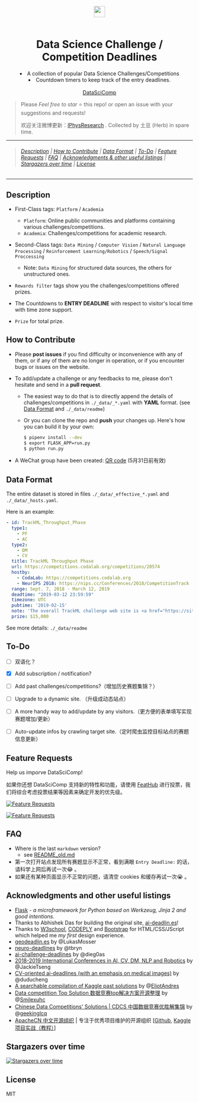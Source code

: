 <div align="center">
  <a href="./favicon.ico">
    <img width="30" heigth="30" src="./favicon.ico">
  </a>
  <br>
  <br>
    <h1>Data Science Challenge / Competition Deadlines </h1>
  <p>
      <li>A collection of popular Data Science Challenges/Competitions</li>
      <li>Countdown timers to keep track of the entry deadlines.</li>
    <br><a href="https://iphysresearch.github.io/DataSciComp/">DataSciComp</a>
  <p>
</div>


> Please *Feel free to star* ⭐ this repo! or open an issue with your suggestions and requests!
>
> 欢迎关注微博更新：[IPhysResearch](http://weibo.com/IPhysresearch) . Collected by 土豆 (Herb) in spare time.

---

> ###### [Description](#description) | [How to Contribute](#how-to-Contribute) | [Data Format](#data-format) | [To-Do](#to-do) | [Feature Requests](#feature-requests) | [FAQ](#faq) | [Acknowledgments & other useful listings](#acknowledgments-and-other-useful-listings) | [Stargazers over time](#stargazers-over-time) | [License](#license)

---

## Description

- First-Class tags: `Platform`  / `Academia`

  - `Platform`: Online public communities and platforms containing various challenges/competitions.
  - `Academia`: Challenges/competitions for academic research.

- Second-Class tags: `Data Mining` / `Computer Vision` / `Natural Language Processing` / `Reinforcement Learning/Robotics` / `Speech/Signal Proccessing`

  - Note: `Data Mining` for structured data sources, the others for unstructured ones.

- `Rewards filter` tags show you the challenges/competitions offered prizes. 
- The Countdowns to **ENTRY DEADLINE** with respect to visitor's local time with time zone support.
- `Prize` for total prize.



## How to Contribute

- Please **post issues** if you find difficulty or inconvenience with any of them, or if any of them are no longer in operation, or if you encounter bugs or issues on the website.

- To add/update a challenge or any feedbacks to me, please don't hesitate and send in a **pull request**.

  - The easiest way to do that is to directly append the details of challenges/competitions in `./_data/_*.yaml` with **YAML** format. (see [Data Format](#data-format) and  `./_data/readme`)

  - Or you can clone the repo and **push** your changes up. Here's how you can build it by your own:

    ```bash
    $ pipenv install --dev
    $ export FLASK_APP=run.py
    $ python run.py
    ```

- A WeChat group have been created: <a target='_blank' href="https://i.loli.net/2019/05/24/5ce77c69b438d20497.png">QR code</a> (5月31日前有效)



## Data Format

The entire dataset is stored in files `./_data/_effective_*.yaml` and `./_data/_hosts.yaml`.

Here is an example:

```yaml
- id: TrackML_Throughput_Phase
  type1: 
    - PF
    - AC
  type2:
    - DM
    - CV
  title: TrackML Throughput Phase
  url: https://competitions.codalab.org/competitions/20574
  hostby:
    - CodaLab: https://competitions.codalab.org
    - NeurIPS 2018: https://nips.cc/Conferences/2018/CompetitionTrack
  range: Sept. 7, 2018 - March 12, 2019
  deadtime: "2019-03-12 23:59:59"
  timezone: UTC
  pubtime: '2019-02-15'
  note: 'The overall TrackML challenge web site is <a href="https://sites.google.com/site/trackmlparticle/">there</a>.'
  prize: $15,000
```

See more details: `./_data/readme`


## To-Do

- [ ] 双语化？
- [x] Add subscription / notification?
- [ ] Add past challenges/competitions?（增加历史赛题集锦？）
- [ ] Upgrade to a dynamic site. （升级成动态站点）
- [ ] A more handy way to add/update by any visitors.（更方便的表单填写实现赛题增加/更新）
- [ ] Auto-update infos by crawling target site.（定时爬虫监控目标站点的赛题信息更新）


## Feature Requests

Help us imporve DataSciComp!

如果你还想 DataSciComp 支持新的特性和功能，请使用 [FeatHub](https://feathub.com/iphysresearch/DataSciComp) 进行投票，我们将综合考虑投票结果等因素来确定开发的优先级。

[![Feature Requests](https://cloud.githubusercontent.com/assets/390379/10127973/045b3a96-6560-11e5-9b20-31a2032956b2.png)](http://feathub.com/iphysresearch/DataSciComp)

[![Feature Requests](http://feathub.com/iphysresearch/DataSciComp?format=svg)](http://feathub.com/iphysresearch/DataSciComp)


## FAQ

- Where is the last `markdown` version?
  - see [README_old.md](https://github.com/iphysresearch/DataSciComp/blob/master/README_old.md)
- 第一次打开站点发现所有赛题显示不正常，看到满眼 `Entry Deadline:` 的话，请科学上网后再试一次:joy: ​。
- 如果还有某种页面显示不正常的问题，请清空 cookies 和缓存再试一次:sob: 。



## Acknowledgments and other useful listings

- [Flask](http://flask.pocoo.org) - *a microframework for Python based on Werkzeug, Jinja 2 and good intentions.*
- Thanks to Abhishek Das for building the original site, [ai-deadlin.es](http://aideadlin.es)!
- Thanks to [W3school](http://www.w3school.com.cn), [CODEPLY](https://www.codeply.com) and [Bootstrap](https://bootstrapdocs.com/v3.3.6/docs/css/) for HTML/CSS/JScript which helped me *my first* design experience.
- [geodeadlin.es](http://geodeadlin.es/) by @LukasMosser
- [neuro-deadlines](https://github.com/tbryn/neuro-deadlines) by @tbryn
- [ai-challenge-deadlines](https://github.com/dieg0as/ai-challenge-deadlines) by @dieg0as
- [2018-2019 International Conferences in AI, CV, DM, NLP and Robotics](https://jackietseng.github.io/conference_call_for_paper/2018-2019-conferences-with-ccf.html) by @JackieTseng
- [CV-oriented ai-deadlines (with an emphasis on medical images)](https://creedai.github.io/ai-deadlines/) by @duducheng
- [A searchable compilation of Kaggle past solutions](http://ndres.me/kaggle-past-solutions/) by @[EliotAndres](https://github.com/EliotAndres)
- [Data competition Top Solution 数据竞赛top解决方案开源整理](https://github.com/Smilexuhc/Data-Competition-TopSolution) by @[Smilexuhc](https://github.com/Smilexuhc)
- [Chinese Data Competitions' Solutions | CDCS 中国数据竞赛优胜解集锦](https://github.com/geekinglcq/CDCS) by @[geekinglcq](https://github.com/geekinglcq)
- [ApacheCN 中文开源组织](http://www.apachecn.org) | 专注于优秀项目维护的开源组织 [[Github](https://github.com/apachecn), [Kaggle 项目实战（教程）](https://github.com/apachecn/kaggle)]



## Stargazers over time

[![Stargazers over time](https://starcharts.herokuapp.com/iphysresearch/DataSciComp.svg)](https://starcharts.herokuapp.com/iphyresearch/DataSciComp)



## License

MIT

